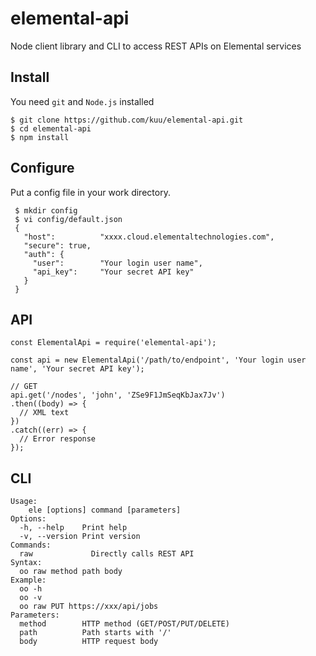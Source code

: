 # elemental-api
Node client library and CLI to access REST APIs on Elemental services

## Install
You need `git` and `Node.js` installed

```
$ git clone https://github.com/kuu/elemental-api.git
$ cd elemental-api
$ npm install
```

## Configure
Put a config file in your work directory.

```
 $ mkdir config
 $ vi config/default.json
 {
   "host":          "xxxx.cloud.elementaltechnologies.com",
   "secure": true,
   "auth": {
     "user":        "Your login user name",
     "api_key":     "Your secret API key"
   }
 }
```

## API

```
const ElementalApi = require('elemental-api');

const api = new ElementalApi('/path/to/endpoint', 'Your login user name', 'Your secret API key');

// GET
api.get('/nodes', 'john', 'ZSe9F1JmSeqKbJax7Jv')
.then((body) => {
  // XML text
})
.catch((err) => {
  // Error response
});
```

## CLI

```
Usage:
    ele [options] command [parameters]
Options:
  -h, --help    Print help
  -v, --version Print version
Commands:
  raw             Directly calls REST API
Syntax:
  oo raw method path body
Example:
  oo -h
  oo -v
  oo raw PUT https://xxx/api/jobs
Parameters:
  method        HTTP method (GET/POST/PUT/DELETE)
  path          Path starts with '/'
  body          HTTP request body
```
